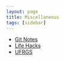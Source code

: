 ```yaml
---
layout: page
title: Miscellaneous
tags: [sidebar]
---
```


- [Git Notes](/miscellaneous/git-notes/)
- [Life Hacks](/miscellaneous/life-hacks/)
- [UFRGS](/miscellaneous/ufrgs/)
